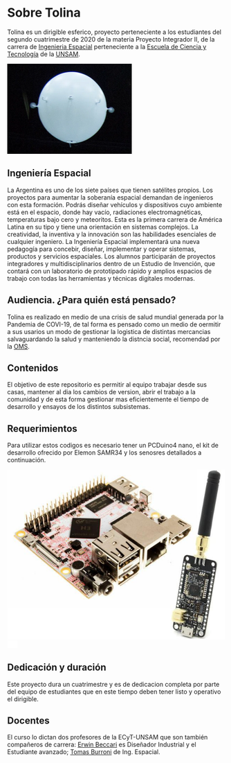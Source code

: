 # Sobre Tolina

Tolina es un dirigible esferico, proyecto perteneciente a los estudiantes del segundo cuatrimestre de 2020 de la materia Proyecto Integrador II, de la carrera de [Ingenieria Espacial](http://www.unsam.edu.ar/ingenierias/#ingenierias) perteneciente a
la [Escuela de Ciencia y Tecnología](http://www.unsam.edu.ar/escuelas/ciencia/) de la [UNSAM](https://www.unsam.edu.ar/).

![image info](./Tolina.png)

## Ingeniería Espacial
La Argentina es uno de los siete países que tienen satélites propios. Los proyectos para aumentar la soberanía espacial demandan de ingenieros con esta formación. Podrás diseñar vehículos y dispositivos cuyo ambiente está en el espacio, donde hay vacío, radiaciones electromagnéticas, temperaturas bajo cero y meteoritos. Esta es la primera carrera de América Latina en su tipo y tiene una orientación en sistemas complejos. La creatividad, la inventiva y la innovación son las habilidades esenciales de cualquier ingeniero. La Ingeniería Espacial implementará una nueva pedagogía para concebir, diseñar, implementar y operar sistemas, productos y servicios espaciales. Los alumnos participarán de proyectos integradores y multidisciplinarios dentro de un Estudio de Invención, que contará con un laboratorio de prototipado rápido y amplios espacios de trabajo con todas las herramientas y técnicas digitales modernas. 

## Audiencia. ¿Para quién está pensado?
Tolina es realizado en medio de una crisis de salud mundial generada por la Pandemia de COVI-19, de tal forma es pensado como un medio de oermitir a sus usarios un modo de gestionar la logistica de distintas mercancias salvaguardando la salud y manteniendo la distncia social, recomendad por la [OMS](https://www.aaoms.org/practice-resources/covid-19-updates). 

## Contenidos
El objetivo de este repositorio es permitir al equipo trabajar desde sus casas, mantener al dia los cambios de version, abrir el trabajo a la comunidad y de esta forma gestionar mas eficientemente el tiempo de desarrollo y ensayos de los distintos subsistemas.

## Requerimientos
Para utilizar estos codigos es necesario tener un PCDuino4 nano, el kit de desarrollo ofrecido por Elemon SAMR34 y los senosres detallados a continuación.

![image info](./pcduino4nano.jpg)
![image info](./penguino.jpg)

## Dedicación y duración
Este proyecto dura un cuatrimestre y es de dedicacion completa por parte del equipo de estudiantes que en este tiempo deben tener listo y operativo el dirigible.

## Docentes
El curso lo dictan dos profesores de la ECyT-UNSAM que son también 
compañeros de carrera: [Erwin Beccari](https://testabrava.myportfolio.com/) es Diseñador Industrial y el Estudiante avanzado; [Tomas Burroni](https://ar.linkedin.com/in/burroni-ti) de Ing. Espacial.
